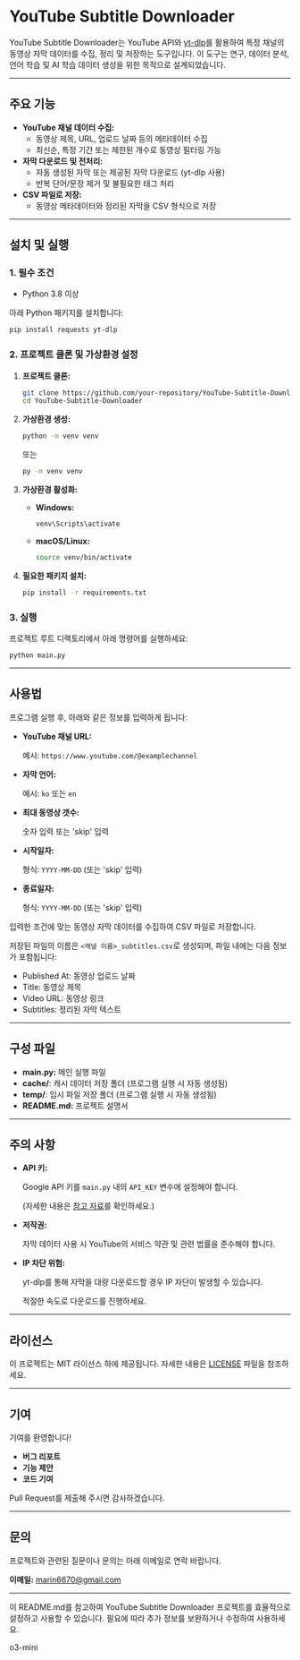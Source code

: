 # YouTube Subtitle Downloader

YouTube Subtitle Downloader는 YouTube API와 [yt-dlp](https://github.com/yt-dlp/yt-dlp)를 활용하여 특정 채널의 동영상 자막 데이터를 수집, 정리 및 저장하는 도구입니다. 이 도구는 연구, 데이터 분석, 언어 학습 및 AI 학습 데이터 생성을 위한 목적으로 설계되었습니다.

---

## 주요 기능

- **YouTube 채널 데이터 수집:**
    - 동영상 제목, URL, 업로드 날짜 등의 메타데이터 수집
    - 최신순, 특정 기간 또는 제한된 개수로 동영상 필터링 가능
- **자막 다운로드 및 전처리:**
    - 자동 생성된 자막 또는 제공된 자막 다운로드 (yt-dlp 사용)
    - 반복 단어/문장 제거 및 불필요한 태그 처리
- **CSV 파일로 저장:**
    - 동영상 메타데이터와 정리된 자막을 CSV 형식으로 저장

---

## 설치 및 실행

### 1. 필수 조건

- Python 3.8 이상

아래 Python 패키지를 설치합니다:

```bash
pip install requests yt-dlp

```

### 2. 프로젝트 클론 및 가상환경 설정

1. **프로젝트 클론:**
    
    ```bash
    git clone https://github.com/your-repository/YouTube-Subtitle-Downloader.git
    cd YouTube-Subtitle-Downloader
    
    ```
    
2. **가상환경 생성:**
    
    ```bash
    python -m venv venv
    
    ```
    또는
    ```bash
    py -m venv venv
    
    ```
    
    
3. **가상환경 활성화:**
    - **Windows:**
        
        ```bash
        venv\Scripts\activate
        
        ```
        
    - **macOS/Linux:**
        
        ```bash
        source venv/bin/activate
        
        ```
        
4. **필요한 패키지 설치:**
    
    ```bash
    pip install -r requirements.txt
    
    ```
    

### 3. 실행

프로젝트 루트 디렉토리에서 아래 명령어를 실행하세요:

```bash
python main.py

```

---

## 사용법

프로그램 실행 후, 아래와 같은 정보를 입력하게 됩니다:

- **YouTube 채널 URL:**
    
    예시: `https://www.youtube.com/@examplechannel`
    
- **자막 언어:**
    
    예시: `ko` 또는 `en`
    
- **최대 동영상 갯수:**
    
    숫자 입력 또는 'skip' 입력
    
- **시작일자:**
    
    형식: `YYYY-MM-DD` (또는 'skip' 입력)
    
- **종료일자:**
    
    형식: `YYYY-MM-DD` (또는 'skip' 입력)
    

입력한 조건에 맞는 동영상 자막 데이터를 수집하여 CSV 파일로 저장합니다.

저장된 파일의 이름은 `<채널 이름>_subtitles.csv`로 생성되며, 파일 내에는 다음 정보가 포함됩니다:

- Published At: 동영상 업로드 날짜
- Title: 동영상 제목
- Video URL: 동영상 링크
- Subtitles: 정리된 자막 텍스트

---

## 구성 파일

- **main.py:** 메인 실행 파일
- **cache/**: 캐시 데이터 저장 폴더 (프로그램 실행 시 자동 생성됨)
- **temp/**: 임시 파일 저장 폴더 (프로그램 실행 시 자동 생성됨)
- **README.md:** 프로젝트 설명서

---

## 주의 사항

- **API 키:**
    
    Google API 키를 `main.py` 내의 `API_KEY` 변수에 설정해야 합니다.
    
    (자세한 내용은 [참고 자료](https://brunch.co.kr/@mystoryg/156)를 확인하세요.)
    
- **저작권:**
    
    자막 데이터 사용 시 YouTube의 서비스 약관 및 관련 법률을 준수해야 합니다.
    
- **IP 차단 위험:**
    
    yt-dlp를 통해 자막을 대량 다운로드할 경우 IP 차단이 발생할 수 있습니다.
    
    적절한 속도로 다운로드를 진행하세요.
    

---

## 라이선스

이 프로젝트는 MIT 라이선스 하에 제공됩니다. 자세한 내용은 [LICENSE](https://www.notion.so/marin6670/LICENSE) 파일을 참조하세요.

---

## 기여

기여를 환영합니다!

- **버그 리포트**
- **기능 제안**
- **코드 기여**

Pull Request를 제출해 주시면 감사하겠습니다.

---

## 문의

프로젝트와 관련된 질문이나 문의는 아래 이메일로 연락 바랍니다.

**이메일:** marin6670@gmail.com

---

이 README.md를 참고하여 YouTube Subtitle Downloader 프로젝트를 효율적으로 설정하고 사용할 수 있습니다. 필요에 따라 추가 정보를 보완하거나 수정하여 사용하세요.

o3-mini
